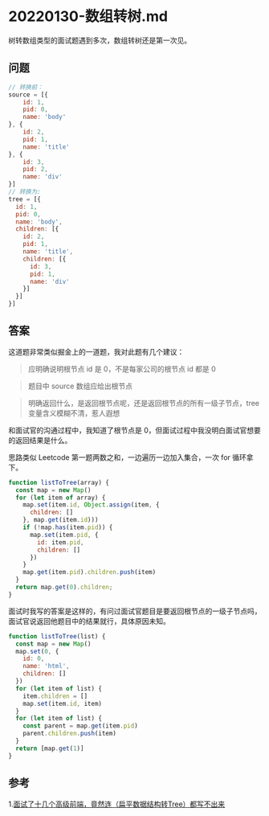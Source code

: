 # 20220130-数组转树.md

树转数组类型的面试题遇到多次，数组转树还是第一次见。

## 问题

```JavaScript
// 转换前：
source = [{
	id: 1,
	pid: 0,
	name: 'body'
}, {
	id: 2,
	pid: 1,
	name: 'title'
}, {
	id: 3,
	pid: 2,
	name: 'div'
}]
// 转换为: 
tree = [{
  id: 1,
  pid: 0,
  name: 'body',
  children: [{
    id: 2,
    pid: 1,
    name: 'title',
    children: [{
      id: 3,
      pid: 1,
      name: 'div'
    }]
  }]
}]
```

## 答案

这道题非常类似掘金上的一道题，我对此题有几个建议：

> 应明确说明根节点 id 是 0，不是每家公司的根节点 id 都是 0

> 题目中 source 数组应给出根节点

> 明确返回什么，是返回根节点呢，还是返回根节点的所有一级子节点，tree 变量含义模糊不清，惹人遐想

和面试官的沟通过程中，我知道了根节点是 0，但面试过程中我没明白面试官想要的返回结果是什么。

思路类似 Leetcode 第一题两数之和，一边遍历一边加入集合，一次 for 循环拿下。

```JavaScript
function listToTree(array) {
  const map = new Map()
  for (let item of array) {
    map.set(item.id, Object.assign(item, {
      children: []
    }, map.get(item.id)))
    if (!map.has(item.pid)) {
      map.set(item.pid, {
        id: item.pid,
        children: []
      })
    } 
    map.get(item.pid).children.push(item)
  }
  return map.get(0).children;
}
```

面试时我写的答案是这样的，有问过面试官题目是要返回根节点的一级子节点吗，面试官说返回他题目中的结果就行，具体原因未知。

```JavaScript
function listToTree(list) {
  const map = new Map()
  map.set(0, {
    id: 0,
    name: 'html',
    children: []
  })
  for (let item of list) {
    item.children = []
    map.set(item.id, item)
  }
  for (let item of list) {
    const parent = map.get(item.pid)
    parent.children.push(item)
  }
  return [map.get(1)]
}
```

## 参考

1.[面试了十几个高级前端，竟然连（扁平数据结构转Tree）都写不出来](https://juejin.cn/post/6983904373508145189)


